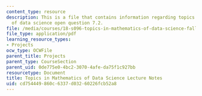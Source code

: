 ```yaml
---
content_type: resource
description: This is a file that contains information regarding topics in mathematics
  of data science open question 7.2.
file: /media/courses/18-s096-topics-in-mathematics-of-data-science-fall-2015/cd754449860c6337d03260226fcb52a8_MIT18_S096F15_Open7.2.pdf
file_type: application/pdf
learning_resource_types:
- Projects
ocw_type: OCWFile
parent_title: Projects
parent_type: CourseSection
parent_uid: 0de775e0-4bc2-3070-4afe-da75f1c927bb
resourcetype: Document
title: Topics in Mathematics of Data Science Lecture Notes
uid: cd754449-860c-6337-d032-60226fcb52a8
---
```

